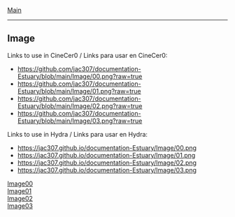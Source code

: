 [Main](../README.md) 

-------------------------------------------------------------------------------  
  
## Image

Links to use in CineCer0 / Links para usar en CineCer0:  

+ https://github.com/jac307/documentation-Estuary/blob/main/Image/00.png?raw=true
+ https://github.com/jac307/documentation-Estuary/blob/main/Image/01.png?raw=true
+ https://github.com/jac307/documentation-Estuary/blob/main/Image/02.png?raw=true
+ https://github.com/jac307/documentation-Estuary/blob/main/Image/03.png?raw=true

Links to use in Hydra / Links para usar en Hydra: 
  
+ https://jac307.github.io/documentation-Estuary/Image/00.png
+ https://jac307.github.io/documentation-Estuary/Image/01.png
+ https://jac307.github.io/documentation-Estuary/Image/02.png
+ https://jac307.github.io/documentation-Estuary/Image/03.png

[Image00](00.png)  
[Image01](01.png)  
[Image02](02.png)  
[Image03](03.png)  
  
  
